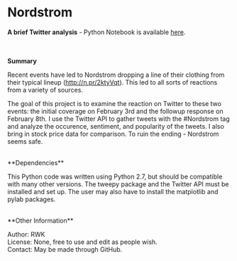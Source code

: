 # Nordstrom

**A brief Twitter analysis** - Python Notebook is available <a href="https://github.com/rwk506/Nordstrom/blob/master/Twitter%20-%20Nordstrom.ipynb">here</a>.



</br></br>
**Summary**

Recent events have led to Nordstrom dropping a line of their clothing from their typical lineup (http://n.pr/2ktyVqt). This led to all sorts of reactions from a variety of sources.

The goal of this project is to examine the reaction on Twitter to these two events: the initial coverage on February 3rd and the followup response on February 8th. I use the Twitter API to gather tweets with the #Nordstrom tag and analyze the occurence, sentiment, and popularity of the tweets. I also bring in stock price data for comparison. To ruin the ending - Nordstrom seems safe.


</br>
**Dependencies**

This Python code was written using Python 2.7, but should be compatible with many other versions. The tweepy package and the Twitter API must be installed and set up. The user may also have to install the matplotlib and pylab packages.


</br>
**Other Information**

Author: RWK </br>
License: None, free to use and edit as people wish. </br>
Contact: May be made through GitHub. </br>
